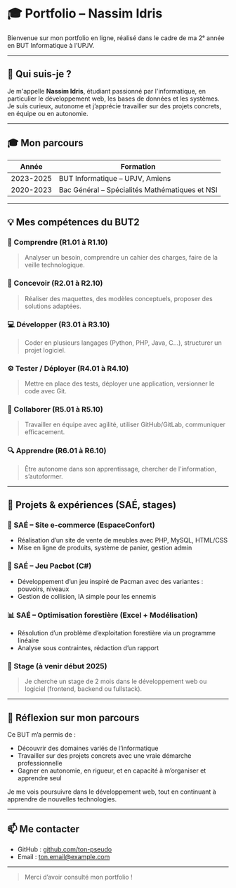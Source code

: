 # 🎓 Portfolio – Nassim Idris

Bienvenue sur mon portfolio en ligne, réalisé dans le cadre de ma 2ᵉ année en BUT Informatique à l’UPJV.

---

## 👤 Qui suis-je ?

Je m'appelle **Nassim Idris**, étudiant passionné par l'informatique, en particulier le développement web, les bases de données et les systèmes.  
Je suis curieux, autonome et j’apprécie travailler sur des projets concrets, en équipe ou en autonomie.

---

## 🎓 Mon parcours

| Année | Formation |
|-------|-----------|
| 2023-2025 | BUT Informatique – UPJV, Amiens |
| 2020-2023 | Bac Général – Spécialités Mathématiques et NSI |

---

## 💡 Mes compétences du BUT2

### 🧱 Comprendre (R1.01 à R1.10)
> Analyser un besoin, comprendre un cahier des charges, faire de la veille technologique.

### 🔨 Concevoir (R2.01 à R2.10)
> Réaliser des maquettes, des modèles conceptuels, proposer des solutions adaptées.

### 💻 Développer (R3.01 à R3.10)
> Coder en plusieurs langages (Python, PHP, Java, C...), structurer un projet logiciel.

### ⚙️ Tester / Déployer (R4.01 à R4.10)
> Mettre en place des tests, déployer une application, versionner le code avec Git.

### 📢 Collaborer (R5.01 à R5.10)
> Travailler en équipe avec agilité, utiliser GitHub/GitLab, communiquer efficacement.

### 🔍 Apprendre (R6.01 à R6.10)
> Être autonome dans son apprentissage, chercher de l'information, s’autoformer.

---

## 📂 Projets & expériences (SAÉ, stages)

### 🔧 SAÉ – Site e-commerce (EspaceConfort)
- Réalisation d’un site de vente de meubles avec PHP, MySQL, HTML/CSS
- Mise en ligne de produits, système de panier, gestion admin

### 🤖 SAÉ – Jeu Pacbot (C#)
- Développement d’un jeu inspiré de Pacman avec des variantes : pouvoirs, niveaux
- Gestion de collision, IA simple pour les ennemis

### 📊 SAÉ – Optimisation forestière (Excel + Modélisation)
- Résolution d’un problème d’exploitation forestière via un programme linéaire
- Analyse sous contraintes, rédaction d’un rapport

### 💼 Stage (à venir début 2025)
> Je cherche un stage de 2 mois dans le développement web ou logiciel (frontend, backend ou fullstack).

---

## 🧠 Réflexion sur mon parcours

Ce BUT m’a permis de :
- Découvrir des domaines variés de l’informatique
- Travailler sur des projets concrets avec une vraie démarche professionnelle
- Gagner en autonomie, en rigueur, et en capacité à m’organiser et apprendre seul

Je me vois poursuivre dans le développement web, tout en continuant à apprendre de nouvelles technologies.

---

## 📫 Me contacter

- GitHub : [github.com/ton-pseudo](https://github.com/ton-pseudo)
- Email : ton.email@example.com

---

> Merci d’avoir consulté mon portfolio !
